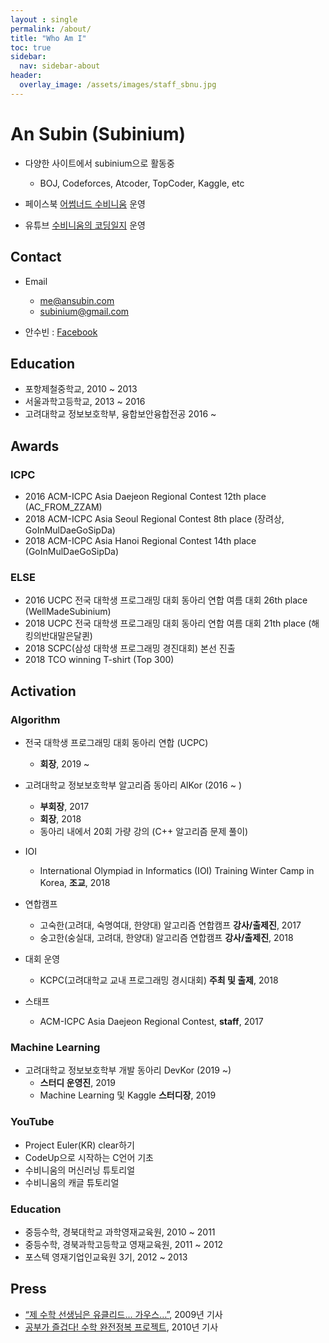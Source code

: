 ```yaml
---
layout : single
permalink: /about/
title: "Who Am I"
toc: true
sidebar:
  nav: sidebar-about
header:
  overlay_image: /assets/images/staff_sbnu.jpg
---
```


# An Subin (Subinium)

- 다양한 사이트에서 subinium으로 활동중
  - BOJ, Codeforces, Atcoder, TopCoder, Kaggle, etc

- 페이스북 [어썸너드 수비니움](https://www.facebook.com/ANsubinium/) 운영
- 유튜브 [수비니움의 코딩일지](https://www.youtube.com/channel/UC8cvg1_oB-IDtWT2bfBC2OQ) 운영

## Contact

- Email
  - me@ansubin.com
  - subinium@gmail.com

- 안수빈 : [Facebook](https://www.facebook.com/subinium)

## Education

- 포항제철중학교, 2010 ~ 2013
- 서울과학고등학교, 2013 ~ 2016
- 고려대학교 정보보호학부, 융합보안융합전공 2016 ~

## Awards

### ICPC
- 2016 ACM-ICPC Asia Daejeon Regional Contest 12th place (AC_FROM_ZZAM)
- 2018 ACM-ICPC Asia Seoul Regional Contest 8th place (장려상, GoInMulDaeGoSipDa)
- 2018 ACM-ICPC Asia Hanoi Regional Contest 14th place (GoInMulDaeGoSipDa)

### ELSE
- 2016 UCPC 전국 대학생 프로그래밍 대회 동아리 연합 여름 대회 26th place (WellMadeSubinium)
- 2018 UCPC 전국 대학생 프로그래밍 대회 동아리 연합 여름 대회 21th place (해킹의반대말은달퀸)
- 2018 SCPC(삼성 대학생 프로그래밍 경진대회) 본선 진출
- 2018 TCO winning T-shirt (Top 300)

## Activation

### Algorithm

- 전국 대학생 프로그래밍 대회 동아리 연합 (UCPC)
    - **회장**, 2019 ~

- 고려대학교 정보보호학부 알고리즘 동아리 AlKor (2016 ~ )
    - **부회장**, 2017
    - **회장**, 2018
    - 동아리 내에서 20회 가량 강의 (C++ 알고리즘 문제 풀이)

- IOI
    - International Olympiad in Informatics (IOI) Training Winter Camp in Korea, **조교**, 2018

- 연합캠프
    - 고숙한(고려대, 숙명여대, 한양대) 알고리즘 연합캠프 **강사/출제진**, 2017
    - 숭고한(숭실대, 고려대, 한양대) 알고리즘 연합캠프 **강사/출제진**, 2018

- 대회 운영
    - KCPC(고려대학교 교내 프로그래밍 경시대회) **주최 및 출제**, 2018

- 스태프
    - ACM-ICPC Asia Daejeon Regional Contest, **staff**, 2017


### Machine Learning

- 고려대학교 정보보호학부 개발 동아리 DevKor (2019 ~)
    - **스터디 운영진**, 2019
    - Machine Learning 및 Kaggle **스터디장**, 2019

### YouTube

- Project Euler(KR) clear하기
- CodeUp으로 시작하는 C언어 기초
- 수비니움의 머신러닝 튜토리얼
- 수비니움의 캐글 튜토리얼

### Education

- 중등수학, 경북대학교 과학영재교육원, 2010 ~ 2011
- 중등수학, 경북과학고등학교 영재교육원, 2011 ~ 2012
- 포스텍 영재기업인교육원 3기, 2012 ~ 2013

## Press

- [“제 수학 선생님은 유클리드… 가우스…”](http://news.donga.com/3/all/20090608/8741496/1), 2009년 기사
- [공부가 즐겁다! 수학 완전정복 프로젝트](http://woman.donga.com/3/all/12/142535/1), 2010년 기사
